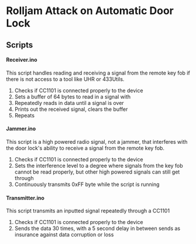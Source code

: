 # Rolljam Attack on Automatic Door Lock


## Scripts

#### Receiver.ino

This script handles reading and receiving a signal from the remote key fob if there is not access to a tool like UHR or 433Utils.

1. Checks if CC1101 is connected properly to the device
2. Sets a buffer of 64 bytes to read in a signal with
3. Repeatedly reads in data until a signal is over
4. Prints out the received signal, clears the buffer
5. Repeats


#### Jammer.ino

This script is a high powered radio signal, not a jammer, that interferes with the door lock's ability to receive a signal from the remote key fob.

1. Checks if CC1101 is connected properly to the device
2. Sets the interference level to a degree where signals from the key fob cannot be read properly, but other high powered signals can still get through
3. Continuously transmits 0xFF byte while the script is running


#### Transmitter.ino

This script transmits an inputted signal repeatedly through a CC1101 

1. Checks if CC1101 is connected properly to the device
2. Sends the data 30 times, with a 5 second delay in between sends as insurance against data corruption or loss
